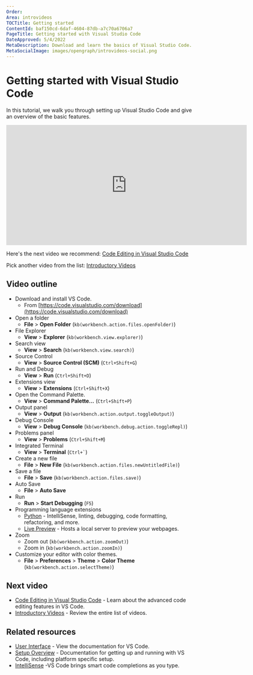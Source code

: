 ```yaml
---
Order:
Area: introvideos
TOCTitle: Getting started
ContentId: baf150cd-6daf-4604-87db-a7c70a6706a7
PageTitle: Getting started with Visual Studio Code
DateApproved: 5/4/2022
MetaDescription: Download and learn the basics of Visual Studio Code.
MetaSocialImage: images/opengraph/introvideos-social.png
---
```


# Getting started with Visual Studio Code

In this tutorial, we walk you through setting up Visual Studio Code and give an overview of the basic features.

<iframe src="https://www.youtube-nocookie.com/embed/B-s71n0dHUk?autoplay=true" width="640" height="320" allowFullScreen="true" frameBorder="0" title="Getting Started with Visual Studio Code"></iframe>

Here's the next video we recommend: [Code Editing in Visual Studio Code](/docs/introvideos/codeediting.md)

Pick another video from the list: [Introductory Videos](/docs/getstarted/introvideos.md)

## Video outline

- Download and install VS Code.
  - From [https://code.visualstudio.com/download](https://code.visualstudio.com/download)
- Open a folder
  - **File** > **Open Folder** (`kb(workbench.action.files.openFolder)`)
- File Explorer
  - **View** > **Explorer** (`kb(workbench.view.explorer)`)
- Search view
  - **View** > **Search** (`kb(workbench.view.search)`)
- Source Control
  - **View** > **Source Control (SCM)** (`Ctrl+Shift+G`)
- Run and Debug
  - **View** > **Run** (`Ctrl+Shift+D`)
- Extensions view
  - **View** > **Extensions** (`Ctrl+Shift+X`)
- Open the Command Palette.
  - **View** > **Command Palette...** (`Ctrl+Shift+P`)
- Output panel
  - **View** > **Output** (`kb(workbench.action.output.toggleOutput)`)
- Debug Console
  - **View** > **Debug Console** (`kb(workbench.debug.action.toggleRepl)`)
- Problems panel
  - **View** > **Problems** (`Ctrl+Shift+M`)
- Integrated Terminal
  - **View** > **Terminal** (`` Ctrl+` ``)
- Create a new file
  - **File** > **New File** (`kb(workbench.action.files.newUntitledFile)`)
- Save a file
  - **File** > **Save** (`kb(workbench.action.files.save)`)
- Auto Save
  - **File** > **Auto Save**
- Run
  - **Run** > **Start Debugging** (`F5`)
- Programming language extensions
  - [Python](https://marketplace.visualstudio.com/items?itemName=ms-python.python) - IntelliSense, linting, debugging, code formatting, refactoring, and more.
  - [Live Preview](https://marketplace.visualstudio.com/items?itemName=ms-vscode.live-server) - Hosts a local server to preview your webpages.
- Zoom
  - Zoom out (`kb(workbench.action.zoomOut)`)
  - Zoom in (`kb(workbench.action.zoomIn)`)
- Customize your editor with color themes.
  - **File** > **Preferences** > **Theme** > **Color Theme** (`kb(workbench.action.selectTheme)`)

## Next video

- [Code Editing in Visual Studio Code](/docs/introvideos/codeediting.md) - Learn about the advanced code editing features in VS Code.
- [Introductory Videos](/docs/getstarted/introvideos.md) - Review the entire list of videos.

## Related resources

- [User Interface](/docs/getstarted/userinterface.md) - View the documentation for VS Code.
- [Setup Overview](/docs/setup/setup-overview.md) - Documentation for getting up and running with VS Code, including platform specific setup.
- [IntelliSense](/docs/editor/intellisense.md) -VS Code brings smart code completions as you type.
